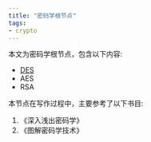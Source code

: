 ```yaml
---
title: "密码学根节点"
tags:
- crypto
---
```


本文为密码学根节点，包含以下内容:

- [DES](DES.md)
- AES
- RSA

本节点在写作过程中，主要参考了以下书目:

1. 《深入浅出密码学》
1. 《图解密码学技术》